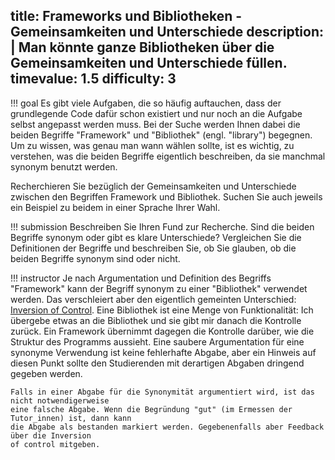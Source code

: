 title: Frameworks und Bibliotheken - Gemeinsamkeiten und Unterschiede
description: |
  Man könnte ganze Bibliotheken über die Gemeinsamkeiten und Unterschiede füllen. 
timevalue: 1.5
difficulty: 3
---
!!! goal
    Es gibt viele Aufgaben, die so häufig auftauchen, dass der grundlegende Code dafür schon 
    existiert und nur noch an die Aufgabe selbst angepasst werden muss.
    Bei der Suche werden Ihnen dabei die beiden Begriffe "Framework" und "Bibliothek" (engl. 
    "library") begegnen. 
    Um zu wissen, was genau man wann wählen sollte, ist es wichtig, zu verstehen, was die beiden 
    Begriffe eigentlich beschreiben, da sie manchmal synonym benutzt werden.

Recherchieren Sie bezüglich der Gemeinsamkeiten und Unterschiede zwischen den Begriffen 
Framework und Bibliothek. 
Suchen Sie auch jeweils ein Beispiel zu beidem in einer Sprache Ihrer Wahl.

!!! submission 
    Beschreiben Sie Ihren Fund zur Recherche. 
    Sind die beiden Begriffe synonym oder gibt es klare Unterschiede?
    Vergleichen Sie die Definitionen der Begriffe und beschreiben Sie, ob Sie glauben, ob die 
    beiden Begriffe synonym sind oder nicht.

!!! instructor
    Je nach Argumentation und Definition des Begriffs "Framework" kann der Begriff synonym zu 
    einer "Bibliothek" verwendet werden.
    Das verschleiert aber den eigentlich gemeinten Unterschied: 
    [Inversion of Control](https://en.wikipedia.org/wiki/Inversion_of_control). 
    Eine Bibliothek ist eine Menge von Funktionalität: Ich übergebe etwas an die Bibliothek und sie 
    gibt mir danach die Kontrolle zurück.
    Ein Framework übernimmt dagegen die Kontrolle darüber, wie die Struktur des Programms 
    aussieht.
    Eine saubere Argumentation für eine synonyme Verwendung ist keine fehlerhafte Abgabe, aber 
    ein Hinweis auf diesen Punkt sollte den Studierenden mit derartigen Abgaben dringend gegeben
    werden.

    Falls in einer Abgabe für die Synonymität argumentiert wird, ist das nicht notwendigerweise
    eine falsche Abgabe. Wenn die Begründung "gut" (im Ermessen der Tutor_innen) ist, dann kann
    die Abgabe als bestanden markiert werden. Gegebenenfalls aber Feedback über die Inversion
    of control mitgeben.
